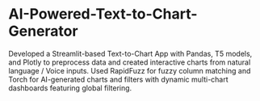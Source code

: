 # AI-Powered-Text-to-Chart-Generator
Developed a Streamlit-based Text-to-Chart App with Pandas, T5 models, and Plotly to preprocess data and created interactive charts from natural language / Voice inputs. Used RapidFuzz for fuzzy column matching and Torch for AI-generated charts and filters with dynamic multi-chart dashboards featuring global filtering.
